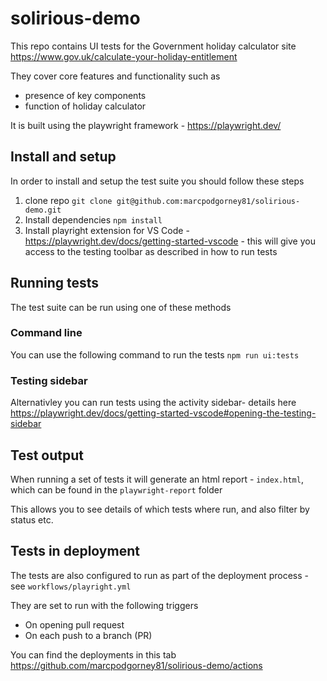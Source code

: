 # solirious-demo 
This repo contains UI tests for the Government holiday calculator site https://www.gov.uk/calculate-your-holiday-entitlement 

They cover core features and functionality such as 
- presence of key components 
- function of holiday calculator 

It is built using the playwright framework - https://playwright.dev/ 

## Install and setup  

In order to install and setup the test suite you should follow these steps 

1. clone repo `git clone git@github.com:marcpodgorney81/solirious-demo.git` 
2. Install dependencies `npm install` 
3. Install playright extension for VS Code - https://playwright.dev/docs/getting-started-vscode - this will give you access to the testing toolbar as described in how to run tests 

## Running tests 

The test suite can be run using one of these methods  

### Command line 

You can use the following command to run the tests `npm run ui:tests` 

### Testing sidebar 

Alternativley you can run tests using the activity sidebar- details here https://playwright.dev/docs/getting-started-vscode#opening-the-testing-sidebar 

## Test output 

When running a set of tests it will generate an html report - `index.html`, which can be found in the `playwright-report` folder 

This allows you to see details of which tests where run, and also filter by status etc. 

## Tests in deployment 

The tests are also configured to run as part of the deployment process - see `workflows/playright.yml` 

They are set to run with the following triggers 

- On opening pull request 
- On each push to a branch (PR) 

You can find the deployments in this tab https://github.com/marcpodgorney81/solirious-demo/actions 

